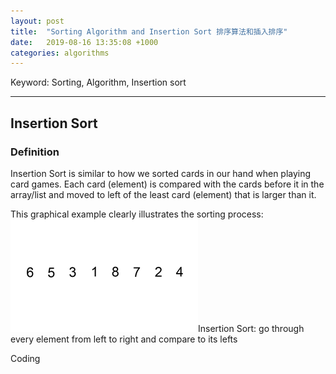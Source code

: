 ```yaml
---
layout: post
title:  "Sorting Algorithm and Insertion Sort 排序算法和插入排序"
date:   2019-08-16 13:35:08 +1000
categories: algorithms
---
```


Keyword: Sorting, Algorithm, Insertion sort
* * *
<h2 id="title">Insertion Sort</h2>
<h3 id="definition">Definition</h3>

Insertion Sort is similar to how we sorted cards in our hand when playing card games. Each card (element) is compared with the cards before it in the array/list and moved to left of the least card (element) that is larger than it. 

This graphical example clearly illustrates the sorting process:
![Oops, Image is missing](/assets/Insertion-sort-example-300px.gif)Insertion Sort: go through every element from left to right and compare to its lefts

Coding